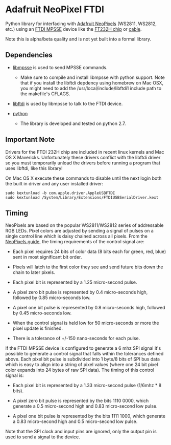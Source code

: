 Adafruit NeoPixel FTDI
======================

Python library for interfacing with [Adafruit NeoPixels](http://learn.adafruit.com/adafruit-neopixel-uberguide/overview) (WS2811, WS2812, etc.) using an [FTDI MPSSE](http://www.ftdichip.com/Support/Documents/AppNotes/AN_135_MPSSE_Basics.pdf) device like the [FT232H chip](http://www.ftdichip.com/Products/ICs/FT232H.htm) or [cable](http://www.ftdichip.com/Products/Cables/USBMPSSE.htm).

Note this is alpha/beta quality and is not yet built into a formal library.

Dependencies
------------

-   [libmpsse](https://code.google.com/p/libmpsse/) is used to send MPSSE commands.

    -   Make sure to compile and install libmpsse with python support.  Note that if you install the libftdi depdency
        using homebrew on Mac OSX, you might need to add the /usr/local/include/libftdi1 include path to the makefile's           CFLAGS.

-   [libftdi](http://www.intra2net.com/en/developer/libftdi/) is used by libmpsse to talk to the FTDI device.

-   [python](http://www.python.org/)

    -   The library is developed and tested on python 2.7.

Important Note
--------------

Drivers for the FTDI 232H chip are included in recent linux kernels and Mac OS X Mavericks.  Unfortunately these drivers conflict with the libftdi driver so you must temporarily unload the drivers before running a program that uses libftdi, like this library!

On Mac OS X execute these commands to disable until the next login both the built in driver and any user installed driver:

````
sudo kextunload -b com.apple.driver.AppleUSBFTDI
sudo kextunload /System/Library/Extensions/FTDIUSBSerialDriver.kext
````


Timing
------

NeoPixels are based on the popular WS2811/WS2812 series of addressable RGB LEDs.  Pixel colors are adjusted by sending a signal of pulses on a single control line which is daisy chained across all pixels.  From the [NeoPixels guide](http://learn.adafruit.com/adafruit-neopixel-uberguide/advanced-coding), the timing requirements of the control signal are:

-   Each pixel requires 24 bits of color data (8 bits each for green, red, blue) sent in most significant bit order.

-   Pixels will latch to the first color they see and send future bits down the chain to later pixels.

-   Each pixel bit is represented by a 1.25 micro-second pulse.

-   A pixel zero bit pulse is represented by 0.4 micro-seconds high, followed by 0.85 micro-seconds low.

-   A pixel one bit pulse is represented by 0.8 micro-seconds high, followed by 0.45 micro-seconds low.

-   When the control signal is held low for 50 micro-seconds or more the pixel update is finished.

-   There is a tolerance of +/-150 nano-seconds for each pulse.

If the FTDI MPSSE device is configured to generate a 6 mhz SPI signal it's possible to generate a control signal that falls within the tolerances defined above.  Each pixel bit pulse is subdivided into 1 byte/8 bits of SPI bus data which is easy to align into a string of pixel values (where one 24 bit pixel color expands into 24 bytes of raw SPI data).  The timing of this control signal is:

-   Each pixel bit is represented by a 1.33 micro-second pulse (1/6mhz * 8 bits).

-   A pixel zero bit pulse is represented by the bits 1110 0000, which generate a 0.5 micro-second high and 0.83 
    micro-second low pulse.

-   A pixel one bit pulse is represented by the bits 1111 1000, which generate a 0.83 micro-second high and 0.5 
    micro-second low pulse.

Note that the SPI clock and input pins are ignored, only the output pin is used to send a signal to the device.
